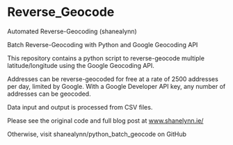 # Reverse_Geocode
Automated Reverse-Geocoding (shanealynn)


Batch Reverse-Geocoding with Python and Google Geocoding API

This repository contains a python script to reverse-geocode multiple latitude/longitude using the Google Geocoding API.

Addresses can be reverse-geocoded for free at a rate of 2500 addresses per day, limited by Google. With a Google Developer API key, any number of addresses can be geocoded.

Data input and output is processed from CSV files.

Please see the original code and full blog post at www.shanelynn.ie/

Otherwise, visit shanealynn/python_batch_geocode on GitHub
